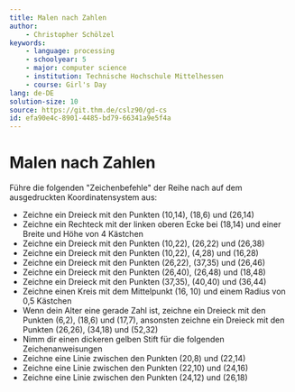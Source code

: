 ```yaml
---
title: Malen nach Zahlen
author:
    - Christopher Schölzel
keywords:
    - language: processing
    - schoolyear: 5
    - major: computer science
    - institution: Technische Hochschule Mittelhessen
    - course: Girl's Day
lang: de-DE
solution-size: 10
source: https://git.thm.de/cslz90/gd-cs
id: efa90e4c-8901-4485-bd79-66341a9e5f4a
---
```


# Malen nach Zahlen

Führe die folgenden "Zeichenbefehle" der Reihe nach auf dem ausgedruckten Koordinatensystem aus:

* Zeichne ein Dreieck mit den Punkten (10,14), (18,6) und (26,14)
* Zeichne ein Rechteck mit der linken oberen Ecke bei (18,14) und einer Breite und Höhe von 4 Kästchen
* Zeichne ein Dreieck mit den Punkten (10,22), (26,22) und (26,38)
* Zeichne ein Dreieck mit den Punkten (10,22), (4,28) und (16,28)
* Zeichne ein Dreieck mit den Punkten (26,22), (37,35) und (26,46)
* Zeichne ein Dreieck mit den Punkten (26,40), (26,48) und (18,48)
* Zeichne ein Dreieck mit den Punkten (37,35), (40,40) und (36,44)
* Zeichne einen Kreis mit dem Mittelpunkt (16, 10) und einem Radius von 0,5 Kästchen
* Wenn dein Alter eine gerade Zahl ist, zeichne ein Dreieck mit den Punkten (6,2), (18,6) und (17,7), ansonsten zeichne ein Dreieck mit den Punkten (26,26), (34,18) und (52,32)
* Nimm dir einen dickeren gelben Stift für die folgenden Zeichenanweisungen
* Zeichne eine Linie zwischen den Punkten (20,8) und (22,14)
* Zeichne eine Linie zwischen den Punkten (22,10) und (24,16)
* Zeichne eine Linie zwischen den Punkten (24,12) und (26,18)